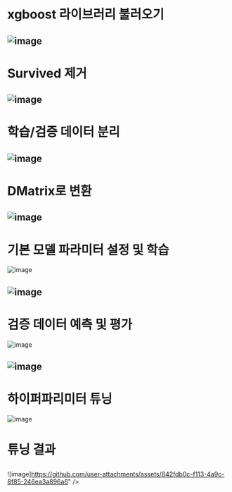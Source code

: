 # xgboost 라이브러리 불러오기

![image](https://github.com/user-attachments/assets/b3bd0492-a192-4a50-8ce7-1d8e05375fcb)
---

# Survived 제거
![image](https://github.com/user-attachments/assets/78a4ed00-8fff-4a10-a0fb-001b81fc211a)
---

# 학습/검증 데이터 분리

![image](https://github.com/user-attachments/assets/9e00341f-216c-4702-b8f7-dd776e6f3aeb)
---

# DMatrix로 변환

![image](https://github.com/user-attachments/assets/3b2e52bf-7af6-45c2-895a-3b2f330726ba)
---

# 기본 모델 파라미터 설정 및 학습

![image](https://github.com/user-attachments/assets/8c78489e-a9fe-4f00-adfe-1ce445d6e90d)

![image](https://github.com/user-attachments/assets/3f061e05-41e0-4fd0-a9f3-65f509e49e1f)
---

# 검증 데이터 예측 및 평가
![image](https://github.com/user-attachments/assets/c6e91b89-01d6-41df-9098-fd98d49c34b6)

![image](https://github.com/user-attachments/assets/d35f298a-7b11-43f4-9e76-e34b94a6ef8c)
---

# 하이퍼파리미터 튜닝

![image](https://github.com/user-attachments/assets/fef6cf57-9d9d-4b97-bf3c-f8a8020cb47c)

# 튜닝 결과

##
![image]https://github.com/user-attachments/assets/842fdb0c-f113-4a9c-8f85-246ea3a896a6" />




